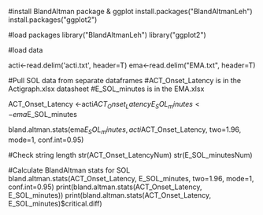 #install BlandAltman package & ggplot
install.packages("BlandAltmanLeh")
install.packages("ggplot2")

#load packages
library("BlandAltmanLeh")
library("ggplot2")

#load data

acti<-read.delim('acti.txt', header=T)
ema<-read.delim("EMA.txt", header=T)

#Pull SOL data from separate dataframes 
#ACT_Onset_Latency is in the Actigraph.xlsx datasheet
#E_SOL_minutes is in the EMA.xlsx

ACT_Onset_Latency <-acti$ACT_Onset_Latency
E_SOL_minutes <-ema$E_SOL_minutes


bland.altman.stats(ema$E_SOL_minutes, acti$ACT_Onset_Latency, two=1.96, mode=1, conf.int=0.95)


#Check string length
str(ACT_Onset_LatencyNum)
str(E_SOL_minutesNum)

#Calculate BlandAltman stats for SOL
bland.altman.stats(ACT_Onset_Latency, E_SOL_minutes, two=1.96, mode=1, conf.int=0.95)
print(bland.altman.stats(ACT_Onset_Latency, E_SOL_minutes))
print(bland.altman.stats(ACT_Onset_Latency, E_SOL_minutes)$critical.diff)
